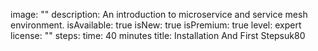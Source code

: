image: ""
description: An introduction to microservice and service mesh environment.
isAvailable: true
isNew: true
isPremium: true
level: expert
license: ""
steps:
time: 40 minutes
title: Installation And First Stepsuk80
